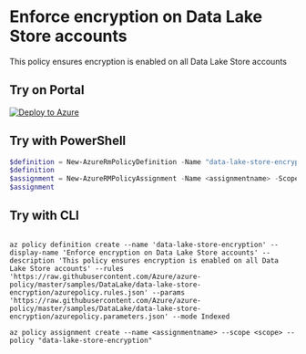 # Enforce encryption on Data Lake Store accounts

This policy ensures encryption is enabled on all Data Lake Store accounts

## Try on Portal

[![Deploy to Azure](http://azuredeploy.net/deploybutton.png)](https://portal.azure.com/?feature.customportal=false&microsoft_azure_policy=true&microsoft_azure_policy_policyinsights=true&feature.microsoft_azure_security_policy=true&microsoft_azure_marketplace_policy=true#blade/Microsoft_Azure_Policy/CreatePolicyDefinitionBlade/uri/https%3A%2F%2Fraw.githubusercontent.com%2FAzure%2Fazure-policy%2Fmaster%2Fsamples%2FDataLake%2Fdata-lake-store-encryption%2Fazurepolicy.json)

## Try with PowerShell

````powershell
$definition = New-AzureRmPolicyDefinition -Name "data-lake-store-encryption" -DisplayName "Enforce encryption on Data Lake Store accounts" -description "This policy ensures encryption is enabled on all Data Lake Store accounts" -Policy 'https://raw.githubusercontent.com/Azure/azure-policy/master/samples/DataLake/data-lake-store-encryption/azurepolicy.rules.json' -Parameter 'https://raw.githubusercontent.com/Azure/azure-policy/master/samples/DataLake/data-lake-store-encryption/azurepolicy.parameters.json' -Mode Indexed
$definition
$assignment = New-AzureRMPolicyAssignment -Name <assignmentname> -Scope <scope> -PolicyDefinition $definition
$assignment 
````

## Try with CLI

````cli

az policy definition create --name 'data-lake-store-encryption' --display-name 'Enforce encryption on Data Lake Store accounts' --description 'This policy ensures encryption is enabled on all Data Lake Store accounts' --rules 'https://raw.githubusercontent.com/Azure/azure-policy/master/samples/DataLake/data-lake-store-encryption/azurepolicy.rules.json' --params 'https://raw.githubusercontent.com/Azure/azure-policy/master/samples/DataLake/data-lake-store-encryption/azurepolicy.parameters.json' --mode Indexed

az policy assignment create --name <assignmentname> --scope <scope> --policy "data-lake-store-encryption" 

````
